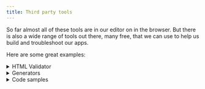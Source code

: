 ```yaml
---
title: Third party tools
---
```


So far almost all of these tools are in our editor on in the browser. But there is also a wide range of tools out there, many free, that we can use to help us build and troubleshoot our apps.

Here are some great examples:

<details>
<summary>HTML Validator</summary>

The [W3C validator](https://validator.w3.org/#validate_by_uri) can be a very useful tool for beginners. While far from perfect, it can help us identify errors in our HTML with clear guidance on how to address the problem.

</details>

<details>
<summary>Generators</summary>

There are many areas of CSS where it is common to struggle once things become more complex, Flexbox and CSS Grid being the best examples. If you do a Google search for "flexbox generator", "css gradient generator" or any other complex CSS feature, you will often find a range of really well built tools. 

</details>

<details>
<summary>Code samples</summary>

There are many online IDEs such as [Code Sandbox](https://codesandbox.io/) where you can write your own code and showcase it without building a full site. There are also a ton of existing code samples on these sites too, which can be extremely useful. THere are also dedicated sites for quite specific areas - this site devoted to CSS-only [loading spinners](https://cssloaders.github.io/) is one of my favourites.

</details>